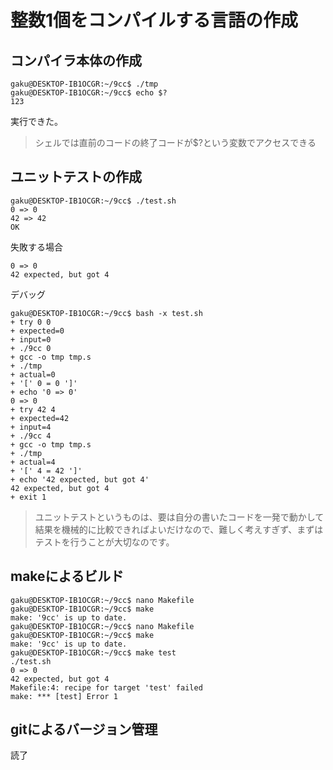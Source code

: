 # 整数1個をコンパイルする言語の作成

## コンパイラ本体の作成

```
gaku@DESKTOP-IB1OCGR:~/9cc$ ./tmp
gaku@DESKTOP-IB1OCGR:~/9cc$ echo $?
123
```
実行できた。
>シェルでは直前のコードの終了コードが$?という変数でアクセスできる

## ユニットテストの作成

```
gaku@DESKTOP-IB1OCGR:~/9cc$ ./test.sh
0 => 0
42 => 42
OK
```
失敗する場合
```
0 => 0
42 expected, but got 4
```

デバッグ
```
gaku@DESKTOP-IB1OCGR:~/9cc$ bash -x test.sh
+ try 0 0
+ expected=0
+ input=0
+ ./9cc 0
+ gcc -o tmp tmp.s
+ ./tmp
+ actual=0
+ '[' 0 = 0 ']'
+ echo '0 => 0'
0 => 0
+ try 42 4
+ expected=42
+ input=4
+ ./9cc 4
+ gcc -o tmp tmp.s
+ ./tmp
+ actual=4
+ '[' 4 = 42 ']'
+ echo '42 expected, but got 4'
42 expected, but got 4
+ exit 1
```

>ユニットテストというものは、要は自分の書いたコードを一発で動かして結果を機械的に比較できればよいだけなので、難しく考えすぎず、まずはテストを行うことが大切なのです。

## makeによるビルド

```
gaku@DESKTOP-IB1OCGR:~/9cc$ nano Makefile
gaku@DESKTOP-IB1OCGR:~/9cc$ make
make: '9cc' is up to date.
gaku@DESKTOP-IB1OCGR:~/9cc$ nano Makefile
gaku@DESKTOP-IB1OCGR:~/9cc$ make
make: '9cc' is up to date.
gaku@DESKTOP-IB1OCGR:~/9cc$ make test
./test.sh
0 => 0
42 expected, but got 4
Makefile:4: recipe for target 'test' failed
make: *** [test] Error 1
```

## gitによるバージョン管理

読了










